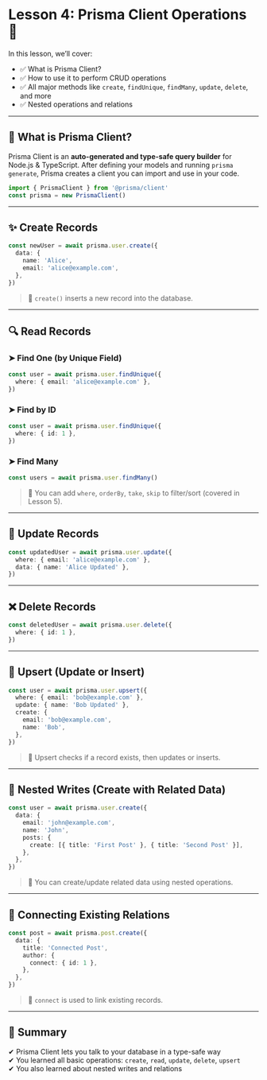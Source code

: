 # Lesson 4: Prisma Client Operations 🔧

In this lesson, we’ll cover:
- ✅ What is Prisma Client?
- ✅ How to use it to perform CRUD operations
- ✅ All major methods like `create`, `findUnique`, `findMany`, `update`, `delete`, and more
- ✅ Nested operations and relations

---

## 🚀 What is Prisma Client?
Prisma Client is an **auto-generated and type-safe query builder** for Node.js & TypeScript.
After defining your models and running `prisma generate`, Prisma creates a client you can import and use in your code.

```ts
import { PrismaClient } from '@prisma/client'
const prisma = new PrismaClient()
```

---

## ✨ Create Records
```ts
const newUser = await prisma.user.create({
  data: {
    name: 'Alice',
    email: 'alice@example.com',
  },
})
```
> 🔹 `create()` inserts a new record into the database.

---

## 🔍 Read Records
### ➤ Find One (by Unique Field)
```ts
const user = await prisma.user.findUnique({
  where: { email: 'alice@example.com' },
})
```

### ➤ Find by ID
```ts
const user = await prisma.user.findUnique({
  where: { id: 1 },
})
```

### ➤ Find Many
```ts
const users = await prisma.user.findMany()
```
> 🔹 You can add `where`, `orderBy`, `take`, `skip` to filter/sort (covered in Lesson 5).

---

## 📝 Update Records
```ts
const updatedUser = await prisma.user.update({
  where: { email: 'alice@example.com' },
  data: { name: 'Alice Updated' },
})
```

---

## ❌ Delete Records
```ts
const deletedUser = await prisma.user.delete({
  where: { id: 1 },
})
```

---

## 🔁 Upsert (Update or Insert)
```ts
const user = await prisma.user.upsert({
  where: { email: 'bob@example.com' },
  update: { name: 'Bob Updated' },
  create: {
    email: 'bob@example.com',
    name: 'Bob',
  },
})
```
> 🔹 Upsert checks if a record exists, then updates or inserts.

---

## 🔄 Nested Writes (Create with Related Data)
```ts
const user = await prisma.user.create({
  data: {
    email: 'john@example.com',
    name: 'John',
    posts: {
      create: [{ title: 'First Post' }, { title: 'Second Post' }],
    },
  },
})
```
> 🔹 You can create/update related data using nested operations.

---

## 🔌 Connecting Existing Relations
```ts
const post = await prisma.post.create({
  data: {
    title: 'Connected Post',
    author: {
      connect: { id: 1 },
    },
  },
})
```
> 🔹 `connect` is used to link existing records.

---

## 🧠 Summary
✔ Prisma Client lets you talk to your database in a type-safe way  
✔ You learned all basic operations: `create`, `read`, `update`, `delete`, `upsert`  
✔ You also learned about nested writes and relations  

